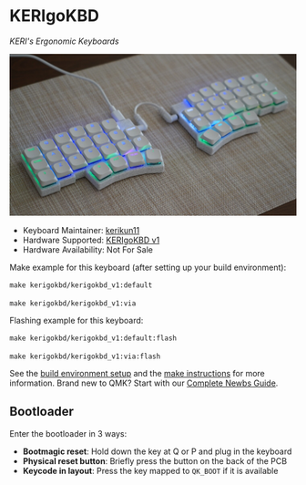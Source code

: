 # KERIgoKBD

*KERI's Ergonomic Keyboards*

![KERIgoKBD v1](../../../../hardware/kerigokbd_v1/images/kerigokbd_v1.jpg)

* Keyboard Maintainer: [kerikun11](https://github.com/kerikun11)
* Hardware Supported: [KERIgoKBD v1](../../../../hardware/kerigokbd_v1/)
* Hardware Availability: Not For Sale

Make example for this keyboard (after setting up your build environment):

    make kerigokbd/kerigokbd_v1:default

    make kerigokbd/kerigokbd_v1:via

Flashing example for this keyboard:

    make kerigokbd/kerigokbd_v1:default:flash

    make kerigokbd/kerigokbd_v1:via:flash

See the [build environment setup](https://docs.qmk.fm/#/getting_started_build_tools) and the [make instructions](https://docs.qmk.fm/#/getting_started_make_guide) for more information. Brand new to QMK? Start with our [Complete Newbs Guide](https://docs.qmk.fm/#/newbs).

## Bootloader

Enter the bootloader in 3 ways:

* **Bootmagic reset**: Hold down the key at Q or P and plug in the keyboard
* **Physical reset button**: Briefly press the button on the back of the PCB
* **Keycode in layout**: Press the key mapped to `QK_BOOT` if it is available
